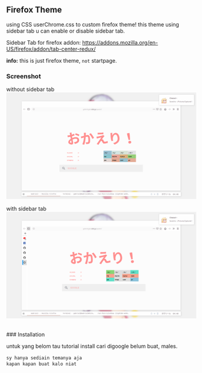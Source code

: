 ## Firefox Theme
using CSS userChrome.css to custom firefox theme!
this theme using sidebar tab
u can enable or disable sidebar tab.

Sidebar Tab for firefox addon: https://addons.mozilla.org/en-US/firefox/addon/tab-center-redux/

<b>info:</b> this is just firefox theme, `not` startpage.
<br>
### Screenshot


without sidebar tab
![](https://github.com/GabrielTenma/dotfiles/raw/master/.mozilla/GabrielDesktop_2018-11-06_16-40-41_1366x768.png)


with sidebar tab
![](https://github.com/GabrielTenma/dotfiles/raw/master/.mozilla/GabrielDesktop_2018-11-06_16-40-45_1366x768.png)

<br>
### Installation

untuk yang belom tau
tutorial install cari digoogle
belum buat, males.
```
sy hanya sediain temanya aja
kapan kapan buat kalo niat
```
